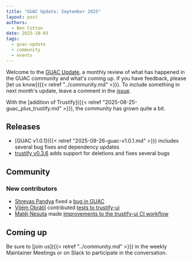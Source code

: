 ```yaml
---
title: "GUAC Update: September 2025"
layout: post
authors: 
  - Ben Cotton
date: 2025-10-03
tags:
  - guac-update
  - community
  - events
---
```


Welcome to the [GUAC Update](/tags/guac-update), a monthly review of what has happened in the GUAC community and what's coming up.
If you have feedback, please [let us know]({{< relref "../community.md" >}}).
To include something in next month's update, leave a comment in the [issue](https://github.com/guacsec/guac-landing/issues/159).

With the [addition of Trustify]({{< relref "2025-08-25-guac_plus_trustify.md" >}}), the community has grown quite a bit.

## Releases

* [GUAC v1.0.1]({{< relref "2025-09-26-guac-v1.0.1.md" >}}) includes several bug fixes and dependency updates
* [trustify v0.3.6](https://github.com/guacsec/trustify/releases/tag/v0.3.6) adds support for deletions and fixes several bugs


## Community

### New contributors

* [Shreyas Pandya](https://github.com/shreyasHpandya) fixed a [bug in GUAC](https://github.com/guacsec/guac/pull/2750)
* [Vilém Obrátil](https://github.com/vobratil) contributed [tests to trustify-ui](https://github.com/guacsec/trustify-ui/pull/697)
* [Matěj Nesuta](https://github.com/matejnesuta) made [improvements to the trustify-ui CI workflow](https://github.com/guacsec/trustify-ui/pull/733)


## Coming up

Be sure to [join us]({{< relref "../community.md" >}}) in the weekly Maintainer Meetings or on Slack to participate in the conversation.
